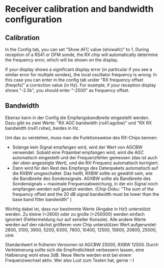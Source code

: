 # Receiver calibration and bandwidth configuration

## Calibration

In the Config tab, you can set "Show AFC value (showafc)" to 1. During reception of a RS41 or DFM sonde, the RX chip will automatically determine the frequency error, which will be shown on the display.

If your display shows a significant display error (in particular if you see a similar error for multiple sondes), the local oscillator frequency is wrong.  In this case you can enter in the config tab under "RX frequency offset (freqofs)" a correction value (in Hz).  For example, if your reception display shows "-2.5k", you should enter "-2500" as frequency offset.

## Bandwidth

Ebenso kann in der Config die Empfangsbandbreite eingestellt werden. Dazu gibt es zwei Werte: "RX AGC bandwidth (rs41.agcbw)" und "RX RX bandwidth (rs41.rxbw), beides in Hz.

Um das zu verstehen, muss man die Funktionsweise des RX-Chips kennen:
- Solange kein Signal empfangen wird, wird der Wert von AGCBW verwendet. Sobald eine Präambel empfangen wird, wird die AGC automatisch eingestellt und der Frequenzfehler gemessen (das ist auch der oben angezeigte Wert), und die RX-Frequenz automatisch korrigiert.
- Dann wird für den Rest des Empfangs des Datenpakets automatisch auf die RXBW umgeschaltet.
Das heißt, RXBW sollte so gewählt sein, wie die Bandbreite des Sondensignals. AGXBW sollte als Bandbreite des Sondensignals + maximale Frequenzabweichung, in der ein Signal noch empfangen werden soll gesetzt werden. (Chip-Doku: "The sum of the frequency offset and the 20 dB signal bandwidth must be lower than the base band filter bandwidth" )

Wichtig dabei ist, dass nur bestimmte Werte (Angabe in Hz!) unterstützt werden. Zu kleine (<2600) oder zu große (>250000) werden einfach ignoriert (Fehlermeldung nur auf serieller Konsole). Alle andere Werte werden auf den nächst größeren vom Chip unterstützen Wert aufgerundet: 2600, 3100, 3900, 5200, 6300, 7800, 10400, 12500, 15600, 20800, 25000, usw.

Standardwert in früheren Versionen ist AGCBW 25000, RXBW 12500. Durch Verkleinerung sollte sich die Empfindlichkeit verbessern lassen, eine Halbierung wohl etwa 3dB. Neue Werte werden erst bei einem Frequenzwechsel aktiv. Wer also Lust zum Testen hat, gerne :-)

